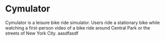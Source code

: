 # Cymulator

Cymulator is a leisure bike ride simulator. Users ride a stationary bike while watching a first-person video of a bike ride around Central Park or the streets of New York City. aasdfasdf
